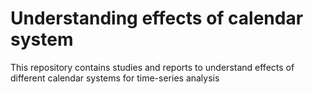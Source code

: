 # Understanding effects of calendar system
This repository contains studies and reports to understand effects of different calendar systems for time-series analysis
